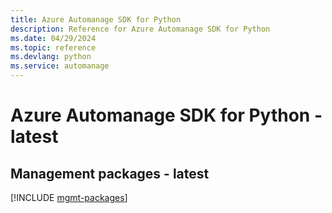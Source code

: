```yaml
---
title: Azure Automanage SDK for Python
description: Reference for Azure Automanage SDK for Python
ms.date: 04/29/2024
ms.topic: reference
ms.devlang: python
ms.service: automanage
---
```

# Azure Automanage SDK for Python - latest

## Management packages - latest
[!INCLUDE [mgmt-packages](automanage-mgmt-index.md)]